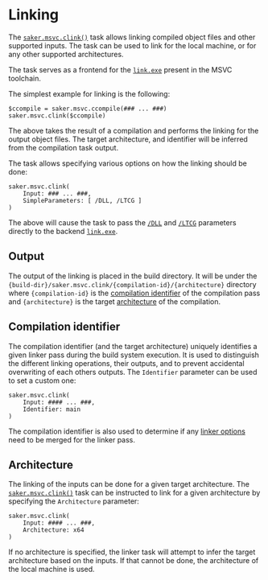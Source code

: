 # Linking

The [`saker.msvc.clink()`](/taskdoc/saker.msvc.clink.html) task allows linking compiled object files and other supported inputs. The task can be used to link for the local machine, or for any other supported architectures.

The task serves as a frontend for the [`link.exe`](https://docs.microsoft.com/en-us/cpp/build/reference/linking?view=vs-2019) present in the MSVC toolchain.

The simplest example for linking is the following:

```sakerscript
$ccompile = saker.msvc.ccompile(### ... ###)
saker.msvc.clink($ccompile)
```

The above takes the result of a compilation and performs the linking for the output object files. The target architecture, and identifier will be inferred from the compilation task output.

The task allows specifying various options on how the linking should be done:

```sakerscript
saker.msvc.clink(
	Input: ### ... ###,
	SimpleParameters: [ /DLL, /LTCG ]
)
```

The above will cause the task to pass the [`/DLL`](https://docs.microsoft.com/en-us/cpp/build/reference/dll-build-a-dll?view=vs-2019) and [`/LTCG`](https://docs.microsoft.com/en-us/cpp/build/reference/ltcg-link-time-code-generation?view=vs-2019) parameters directly to the backend [`link.exe`](https://docs.microsoft.com/en-us/cpp/build/reference/linking?view=vs-2019).

## Output

The output of the linking is placed in the build directory. It will be under the `{build-dir}/saker.msvc.clink/{compilation-id}/{architecture}` directory where `{compilation-id}` is the [compilation identifier](#compilation-identifier) of the compilation pass and `{architecture}` is the target [architecture](#architecture) of the compilation.

## Compilation identifier

The compilation identifier (and the target architecture) uniquely identifies a given linker pass during the build system execution. It is used to distinguish the different linking operations, their outputs, and to prevent accidental overwriting of each others outputs. The `Identifier` parameter can be used to set a custom one:

```sakerscript
saker.msvc.clink(
	Input: #### ... ###,
	Identifier: main
)
```

The compilation identifier is also used to determine if any [linker options](linkeroptions.md) need to be merged for the linker pass.

## Architecture

The linking of the inputs can be done for a given target architecture. The [`saker.msvc.clink()`](/taskdoc/saker.msvc.clink.html) task can be instructed to link for a given architecture by specifying the `Architecture` parameter:

```sakerscript
saker.msvc.clink(
	Input: #### ... ###,
	Architecture: x64
)
```

If no architecture is specified, the linker task will attempt to infer the target architecture based on the inputs. If that cannot be done, the architecture of the local machine is used.
